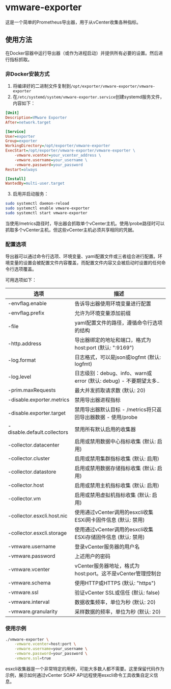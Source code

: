 # vmware-exporter

这是一个简单的Prometheus导出器，用于从vCenter收集各种指标。

## 使用方法

在Docker容器中运行导出器（或作为进程启动）并提供所有必要的设置。然后进行指标抓取。

### 非Docker安装方式

1. 将编译好的二进制文件复制到`/opt/exporter/vmware-exporter/vmware-exporter`
2. 在`/etc/systemd/system/vmware-exporter.service`创建systemd服务文件，内容如下：

```ini
[Unit]
Description=VMware Exporter
After=network.target

[Service]
User=exporter
Group=exporter
WorkingDirectory=/opt/exporter/vmware-exporter
ExecStart=/opt/exporter/vmware-exporter/vmware-exporter \
    -vmware.vcenter=your_vcenter_address \
    -vmware.username=your_username \
    -vmware.password=your_password
Restart=always

[Install]
WantedBy=multi-user.target
```

3. 启用并启动服务：
```bash
sudo systemctl daemon-reload
sudo systemctl enable vmware-exporter
sudo systemctl start vmware-exporter
```

当使用/metrics路径时，导出器会抓取单个vCenter主机。使用/probe路径时可以抓取多个vCenter主机，但这些vCenter主机必须共享相同的凭据。

### 配置选项

导出器可以通过命令行选项、环境变量、yaml配置文件或三者组合进行配置。环境变量的设置会被配置文件内容覆盖，而配置文件内容又会被启动时设置的任何命令行选项覆盖。

可用选项如下：

| 选项 | 描述 |
| --- | --- |
| -envflag.enable | 告诉导出器使用环境变量进行配置 |
| -envflag.prefix | 允许为环境变量添加前缀 |
| -file | yaml配置文件的路径，遵循命令行选项的结构 |
| -http.address | 导出器绑定的地址和端口，格式为host:port (默认: ":9169") |
| -log.format | 日志格式，可以是json或logfmt (默认: logfmt) |
| -log.level | 日志级别：debug、info、warn或error (默认: debug) - 不要期望太多.. |
| -prim.maxRequests | 最大并发抓取请求数 (默认: 20) |
| -disable.exporter.metrics | 禁用导出器进程指标 |
| -disable.exporter.target | 禁用导出器默认目标 - /metrics将只返回导出器数据 - 使用/probe |
| -disable.default.collectors | 禁用所有默认启用的收集器 |
| -collector.datacenter | 启用或禁用数据中心指标收集 (默认: 启用) |
| -collector.cluster | 启用或禁用集群指标收集 (默认: 启用) |
| -collector.datastore | 启用或禁用数据存储指标收集 (默认: 启用) |
| -collector.host | 启用或禁用主机指标收集 (默认: 启用) |
| -collector.vm | 启用或禁用虚拟机指标收集 (默认: 启用) |
| -collector.esxcli.host.nic | 使用通过vCenter调用的esxcli收集ESXi网卡固件信息 (默认: 禁用) |
| -collector.esxcli.storage | 使用通过vCenter调用的esxcli收集ESXi存储固件信息 (默认: 禁用) |
| -vmware.username | 登录vCenter服务器的用户名 |
| -vmware.password | 上述用户的密码 |
| -vmware.vcenter | vCenter服务器地址，格式为host:port。这不是vCenter管理控制台 |
| -vmware.schema | 使用HTTP或HTTPS (默认: "https") |
| -vmware.ssl | 验证vCenter SSL或信任 (默认: false) |
| -vmware.interval | 数据收集频率，单位为秒 (默认: 20) |
| -vmware.granularity | 采样数据的频率，单位为秒 (默认: 20) |

### 使用示例

```bash
./vmware-exporter \
    -vmware.vcenter=host:port \
    -vmware.username=your_username \
    -vmware.password=your_password \
    -vmware.ssl=true
```

esxcli收集器是一个非常特定的用例，可能大多数人都不需要。这里保留代码作为示例，展示如何通过vCenter SOAP API远程使用esxcli命令工具收集自定义信息。